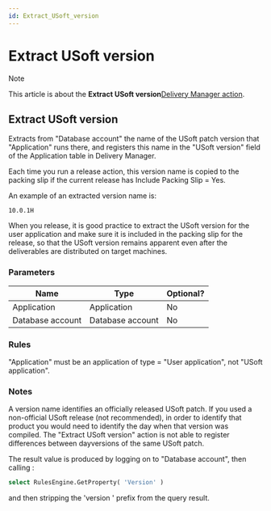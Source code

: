 ```yaml
---
id: Extract_USoft_version
---
```


# Extract USoft version



> [!NOTE]
> This article is about the **Extract USoft version**[Delivery Manager action](/docs/Continuous_delivery/Delivery_Manager_actions_by_name).

## **Extract USoft version**

Extracts from "Database account" the name of the USoft patch version that "Application" runs there, and registers this name in the "USoft version" field of the Application table in Delivery Manager.

Each time you run a release action, this version name is copied to the packing slip if the current release has Include Packing Slip = Yes.

An example of an extracted version name is:

```
10.0.1H
```

When you release, it is good practice to extract the USoft version for the user application and make sure it is included in the packing slip for the release, so that the USoft version remains apparent even after the deliverables are distributed on target machines.

### Parameters

|**Name**|**Type**|**Optional?**|
|--------|--------|--------|
|Application|Application|No      |
|Database account|Database account|No      |



### Rules

"Application" must be an application of type = "User application", not "USoft application".

### Notes

A version name identifies an officially released USoft patch. If you used a non-official USoft release (not recommended), in order to identify that product you would need to identify the day when that version was compiled. The "Extract USoft version" action is not able to register differences between dayversions of the same USoft patch.

The result value is produced by logging on to "Database account", then calling :

```sql
select RulesEngine.GetProperty( 'Version' )
```

and then stripping the 'version ' prefix from the query result.